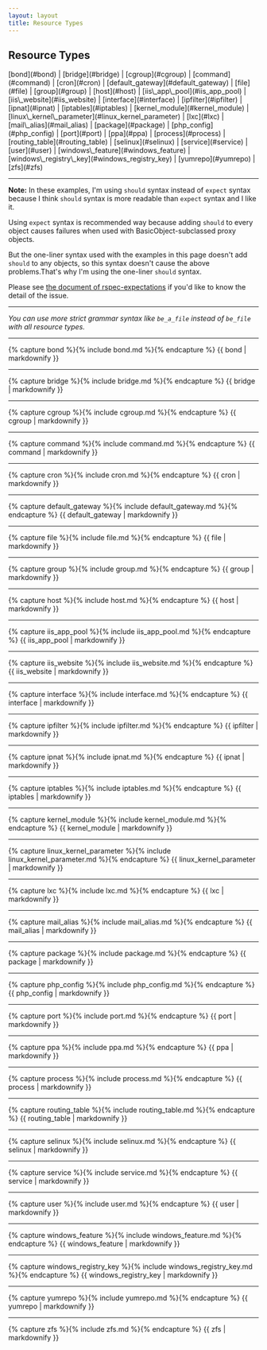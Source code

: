 ```yaml
---
layout: layout
title: Resource Types
---
```


<script src="http://code.jquery.com/jquery-1.11.0.min.js"></script>
<script>
  $(document).ready(function() {
    var resource_types = $('#main_content');

    $(document).on('scroll', function (event) {
      console.log(event);
      var past_breakpoint = $(this).scrollTop() > 443
      resource_types.toggleClass("fixed-resource-types", past_breakpoint);
    });
  });
</script>

## Resource Types

<nav class="resource-types">
  [bond](#bond)
| [bridge](#bridge)
| [cgroup](#cgroup)
| [command](#command)
| [cron](#cron)
| [default_gateway](#default_gateway)
| [file](#file)
| [group](#group)
| [host](#host)
| [iis\_app\_pool](#iis_app_pool)
| [iis\_website](#iis_website)
| [interface](#interface)
| [ipfilter](#ipfilter)
| [ipnat](#ipnat)
| [iptables](#iptables)
| [kernel_module](#kernel_module)
| [linux\_kernel\_parameter](#linux_kernel_parameter)
| [lxc](#lxc)
| [mail\_alias](#mail_alias)
| [package](#package)
| [php_config](#php_config)
| [port](#port)
| [ppa](#ppa)
| [process](#process)
| [routing_table](#routing_table)
| [selinux](#selinux)
| [service](#service)
| [user](#user)
| [windows\_feature](#windows_feature)
| [windows\_registry\_key](#windows_registry_key)
| [yumrepo](#yumrepo)
| [zfs](#zfs)
</nav>

----

**Note:** In these examples, I'm using ``should`` syntax instead of ``expect`` syntax because I think ``should`` syntax is more readable than ``expect`` syntax and I like it.

Using ``expect`` syntax is recommended way because adding ``should`` to every object causes failures when used with BasicObject-subclassed proxy objects.

But the one-liner syntax used with the examples in this page doesn't add ``should`` to any objects, so this syntax doesn't cause the above problems.That's why I'm using the one-liner ``should`` syntax.

Please see [the document of rspec-expectations](https://github.com/rspec/rspec-expectations/blob/master/Should.md) if you'd like to know the detail of the issue.

----

*You can use more strict grammar syntax like ``be_a_file`` instead of ``be_file`` with all resource types.*

----

{% capture bond %}{% include bond.md %}{% endcapture %}
{{ bond | markdownify }}

----

{% capture bridge %}{% include bridge.md %}{% endcapture %}
{{ bridge | markdownify }}

----

{% capture cgroup %}{% include cgroup.md %}{% endcapture %}
{{ cgroup | markdownify }}

----

{% capture command %}{% include command.md %}{% endcapture %}
{{ command | markdownify }}

----

{% capture cron %}{% include cron.md %}{% endcapture %}
{{ cron | markdownify }}

----

{% capture default_gateway %}{% include default_gateway.md %}{% endcapture %}
{{ default_gateway | markdownify }}

----

{% capture file %}{% include file.md %}{% endcapture %}
{{ file | markdownify }}

----

{% capture group %}{% include group.md %}{% endcapture %}
{{ group | markdownify }}

----

{% capture host %}{% include host.md %}{% endcapture %}
{{ host | markdownify }}

----

{% capture iis_app_pool %}{% include iis_app_pool.md %}{% endcapture %}
{{ iis_app_pool | markdownify }}

----

{% capture iis_website %}{% include iis_website.md %}{% endcapture %}
{{ iis_website | markdownify }}

----

{% capture interface %}{% include interface.md %}{% endcapture %}
{{ interface | markdownify }}

----

{% capture ipfilter %}{% include ipfilter.md %}{% endcapture %}
{{ ipfilter | markdownify }}

----

{% capture ipnat %}{% include ipnat.md %}{% endcapture %}
{{ ipnat | markdownify }}

----

{% capture iptables %}{% include iptables.md %}{% endcapture %}
{{ iptables | markdownify }}

----

{% capture kernel_module %}{% include kernel_module.md %}{% endcapture %}
{{ kernel_module | markdownify }}

----

{% capture linux_kernel_parameter %}{% include linux_kernel_parameter.md %}{% endcapture %}
{{ linux_kernel_parameter | markdownify }}

----

{% capture lxc %}{% include lxc.md %}{% endcapture %}
{{ lxc | markdownify }}

----

{% capture mail_alias %}{% include mail_alias.md %}{% endcapture %}
{{ mail_alias | markdownify }}

----

{% capture package %}{% include package.md %}{% endcapture %}
{{ package | markdownify }}

----

{% capture php_config %}{% include php_config.md %}{% endcapture %}
{{ php_config | markdownify }}

----

{% capture port %}{% include port.md %}{% endcapture %}
{{ port | markdownify }}

----

{% capture ppa %}{% include ppa.md %}{% endcapture %}
{{ ppa | markdownify }}

----

{% capture process %}{% include process.md %}{% endcapture %}
{{ process | markdownify }}

----

{% capture routing_table %}{% include routing_table.md %}{% endcapture %}
{{ routing_table | markdownify }}

----

{% capture selinux %}{% include selinux.md %}{% endcapture %}
{{ selinux | markdownify }}

----

{% capture service %}{% include service.md %}{% endcapture %}
{{ service | markdownify }}

----

{% capture user %}{% include user.md %}{% endcapture %}
{{ user | markdownify }}

----

{% capture windows_feature %}{% include windows_feature.md %}{% endcapture %}
{{ windows_feature | markdownify }}

----

{% capture windows_registry_key %}{% include windows_registry_key.md %}{% endcapture %}
{{ windows_registry_key | markdownify }}

----

{% capture yumrepo %}{% include yumrepo.md %}{% endcapture %}
{{ yumrepo | markdownify }}

----

{% capture zfs %}{% include zfs.md %}{% endcapture %}
{{ zfs | markdownify }}
